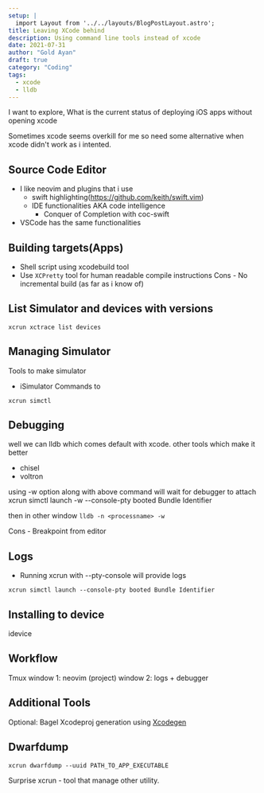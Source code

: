 ```yaml
---
setup: |
  import Layout from '../../layouts/BlogPostLayout.astro';
title: Leaving XCode behind
description: Using command line tools instead of xcode
date: 2021-07-31
author: "Gold Ayan"
draft: true
category: "Coding"
tags:
  - xcode
  - lldb
---
```


I want to explore, What is the current status of deploying iOS apps without opening xcode

Sometimes xcode seems overkill for me so need some alternative when xcode
didn't work as i intented.

## Source Code Editor

- I like neovim and plugins that i use
  - swift highlighting(https://github.com/keith/swift.vim)
  - IDE functionalities AKA code intelligence
    - Conquer of Completion with coc-swift
- VSCode has the same functionalities

## Building targets(Apps)

- Shell script using xcodebuild tool
- Use `XCPretty` tool for human readable compile instructions
  Cons - No incremental build (as far as i know of)

## List Simulator and devices with versions

```
xcrun xctrace list devices
```

## Managing Simulator

Tools to make simulator

- iSimulator
  Commands to

```
xcrun simctl
```

## Debugging

well we can lldb which comes default with xcode.
other tools which make it better

- chisel
- voltron

using -w option along with above command will wait for debugger to attach
xcrun simctl launch -w --console-pty booted Bundle Identifier

then in other window `lldb -n <processname> -w`

Cons - Breakpoint from editor

## Logs

- Running xcrun with --pty-console will provide logs

```
xcrun simctl launch --console-pty booted Bundle Identifier
```

## Installing to device

idevice

## Workflow

Tmux
window 1: neovim (project)
window 2: logs + debugger

## Additional Tools

Optional: Bagel
Xcodeproj generation using [Xcodegen](https://github.com/yonaskolb/XcodeGen)

## Dwarfdump

```
xcrun dwarfdump --uuid PATH_TO_APP_EXECUTABLE
```

Surprise
xcrun - tool that manage other utility.
